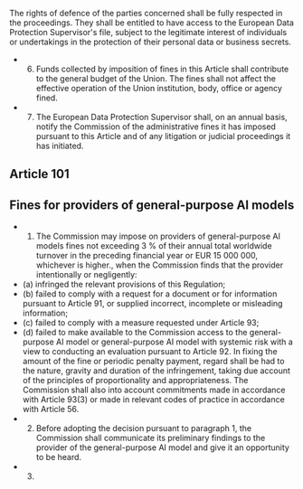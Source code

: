 The  rights  of  defence  of  the  parties  concerned  shall  be  fully  respected  in  the  proceedings.  They  shall  be  entitled  to have  access  to  the  European  Data  Protection  Supervisor's  file,  subject  to  the  legitimate  interest  of individuals  or undertakings  in  the  protection  of  their  personal  data  or  business  secrets.
- 6. Funds collected by imposition of fines in this Article shall contribute to the  general  budget of  the Union. The  fines shall  not  affect  the  effective  operation  of  the  Union  institution,  body,  office  or  agency  fined.
- 7. The European Data Protection Supervisor shall, on an annual basis, notify the Commission of the administrative fines it  has  imposed  pursuant  to  this  Article  and  of  any  litigation  or  judicial  proceedings  it  has  initiated.
## Article  101
## Fines for  providers  of  general-purpose AI models
- 1. The Commission may impose on providers of general-purpose AI models fines not exceeding 3 % of their annual total worldwide turnover in the preceding financial year or EUR 15 000 000, whichever is higher., when the Commission finds that  the  provider  intentionally  or  negligently:
- (a) infringed  the  relevant  provisions  of  this  Regulation;
- (b) failed  to  comply  with  a  request  for  a  document  or  for  information  pursuant  to  Article  91,  or  supplied  incorrect, incomplete or  misleading  information;
- (c) failed  to  comply  with  a  measure  requested  under  Article  93;
- (d) failed to make available to the Commission access to the general-purpose AI model or general-purpose AI model with systemic  risk  with  a  view  to  conducting  an  evaluation  pursuant  to  Article  92.
In fixing the amount of the fine or periodic penalty payment, regard shall be had to the nature, gravity and duration of the infringement, taking due account of the principles of proportionality and appropriateness. The Commission shall also into account  commitments  made  in  accordance  with  Article  93(3)  or  made  in  relevant  codes  of  practice  in  accordance  with Article  56.
- 2. Before adopting the decision pursuant to paragraph 1, the Commission shall communicate its preliminary findings to the  provider  of  the  general-purpose  AI  model  and  give  it  an  opportunity  to  be  heard.
- 3. 